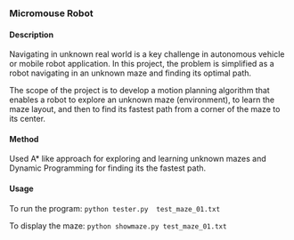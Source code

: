 ### Micromouse Robot

#### Description

Navigating in unknown real world is a key challenge in autonomous vehicle or mobile robot application.  In this project, the problem is simplified as a robot navigating in an unknown maze and finding its optimal path.

The scope of the project is to develop a motion planning algorithm that enables a robot to explore an unknown maze (environment), to learn the maze layout, and then to find its fastest path from a corner of the maze to its center.  

#### Method

Used A* like approach for exploring and learning unknown mazes and Dynamic Programming for finding its the fastest path. 

#### Usage

To run the program:
`python tester.py  test_maze_01.txt`

To display the maze:
`python showmaze.py test_maze_01.txt`

